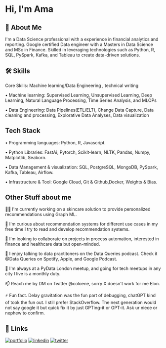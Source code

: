 
# Hi, I'm Ama 


## 🚀 About Me
I'm a Data Science professional with a experience in financial analytics and reporting. Google certified Data engineer with a Masters in Data Science and MSc in Finance. Skilled in leveraging technologies such as Python, R, SQL, PySpark, Kafka, and Tableau to create data-driven solutions. 



## 🛠 Skills
Core Skills: Machine learning/Data Engineering , technical writing

•	Machine learning: Supervised Learning, Unsupervised Learning, Deep Learning, Natural Language Processing, Time Series Analysis, and MLOPs

•	Data Engineering: Data Pipelines(ETL/ELT), Change Data Capture, Data cleaning and processing, Explorative Data Analyses, Data visualization




## Tech Stack

•	Programming languages: Python, R, Javascript. 

•	Python Libraries: FastAi, Pytorch, Scikit-learn, NLTK, Pandas, Numpy, Matplotlib, Seaborn.

•	Data Management & visualization: SQL, PostgreSQL,  MongoDB, PySpark, Kafka, Tableau, Airflow.

•	Infrastructure & Tool: Google Cloud, Git & Github,Docker, Weights & Bias.




## Other Stuff about me
👩‍💻 I'm currently working on a skincare solution to provide personalized recommendations using Graph ML.

🧠 I'm curious about recommendation systems for different use cases in my free time I try to read and develop recommendation systems. 

🤝 I'm looking to collaborate on projects in process automation, interested in finance and healthcare data but open-minded.

🎤 I enjoy talking to data practitoners on the Data Queries podcast. Check it @Data Queries on Spotify, Apple, and Google Podcast.

🔄 I'm always at a PyData London meetup, and going for tech meetups in any city I live is a monthly duty. 

📫 Reach me by DM on Twitter @coloene, sorry X doesn't work for me Elon. 

⚡️ Fun fact. Delay gravitation was the fun part of debugging, chatGPT kind of took the fun out. I still prefer StackOverflow. The next generation would not say google it but quick fix it by just GPTing-it or GPT-it. Ask ur niece or nephew to confirm. 


## 🔗 Links
[![portfolio](https://img.shields.io/badge/my_portfolio-000?style=for-the-badge&logo=ko-fi&logoColor=white)](https://amaboh.com/)
[![linkedin](https://img.shields.io/badge/linkedin-0A66C2?style=for-the-badge&logo=linkedin&logoColor=white)](https://www.linkedin.com/in/amaboh)
[![twitter](https://img.shields.io/badge/twitter-1DA1F2?style=for-the-badge&logo=twitter&logoColor=white)](https://twitter.com/coloene)



